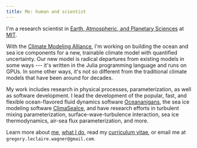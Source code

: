 ```yaml
---
title: Me: human and scientist
---
```


I'm a research scientist in 
[Earth, Atmospheric, and Planetary Sciences] at [MIT].

With the [Climate Modeling Alliance], I'm working on building the
ocean and sea ice components for a new, trainable climate model
with quantified uncertainty.
Our new model is radical departures from existing models in some ways --- it's written
in the Julia programming language and runs on GPUs.
In some other ways, it's not so different from the traditional climate models that
have been around for decades.

My work includes research in physical processes, parameterization,
as well as software development.
I lead the development of the popular, fast, and flexible
ocean-flavored fluid dynamics software [Oceananigans],
the sea ice modeling software [ClimaSeaIce],
and have research efforts in turbulent mixing parameterization,
surface-wave-turbulence interaction, sea ice thermodynamics,
air-sea flux parameterization, and more.

Learn more about [me], [what I do], read my [curriculum vitae],
or email me at `gregory.leclaire.wagner@gmail.com`.

[Oceananigans]: https://github.com/CliMA/Oceananigans.jl
[ClimaSeaIce]: https://github.com/CliMA/ClimaSeaIce.jl
[Earth, Atmospheric, and Planetary Sciences]: https://eapsweb.mit.edu
[Climate Modeling Alliance]: https://clima.caltech.edu
[curriculum vitae]: https://glwagner.github.io/assets/pdf/glw-curriculum-vitae.pdf
[me]: https://glwagner.github.io/about/
[what I do]: https://glwagner.github.io/projects/
[MIT]: http://www.mit.edu
